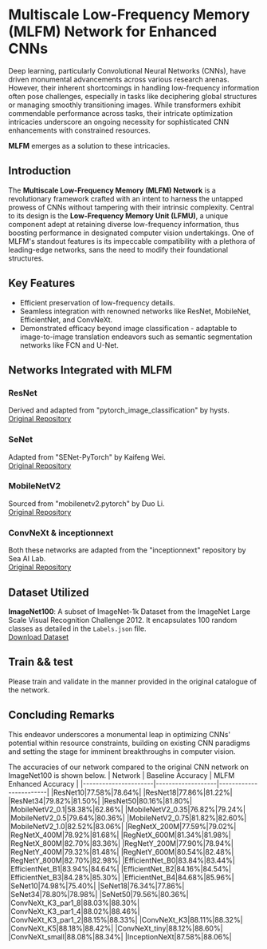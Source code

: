 # Multiscale Low-Frequency Memory (MLFM) Network for Enhanced CNNs

Deep learning, particularly Convolutional Neural Networks (CNNs), have driven monumental advancements across various research arenas. However, their inherent shortcomings in handling low-frequency information often pose challenges, especially in tasks like deciphering global structures or managing smoothly transitioning images. While transformers exhibit commendable performance across tasks, their intricate optimization intricacies underscore an ongoing necessity for sophisticated CNN enhancements with constrained resources.

**MLFM** emerges as a solution to these intricacies.

## Introduction

The **Multiscale Low-Frequency Memory (MLFM) Network** is a revolutionary framework crafted with an intent to harness the untapped prowess of CNNs without tampering with their intrinsic complexity. Central to its design is the **Low-Frequency Memory Unit (LFMU)**, a unique component adept at retaining diverse low-frequency information, thus boosting performance in designated computer vision undertakings. One of MLFM's standout features is its impeccable compatibility with a plethora of leading-edge networks, sans the need to modify their foundational structures.

## Key Features
- Efficient preservation of low-frequency details.
- Seamless integration with renowned networks like ResNet, MobileNet, EfficientNet, and ConvNeXt.
- Demonstrated efficacy beyond image classification - adaptable to image-to-image translation endeavors such as semantic segmentation networks like FCN and U-Net.

## Networks Integrated with MLFM

### ResNet
Derived and adapted from "pytorch_image_classification" by hysts.  
[Original Repository](https://github.com/hysts/pytorch_image_classification)

### SeNet
Adapted from "SENet-PyTorch" by Kaifeng Wei.  
[Original Repository](https://github.com/miraclewkf/SENet-PyTorch)

### MobileNetV2
Sourced from "mobilenetv2.pytorch" by Duo Li.  
[Original Repository](https://github.com/d-li14/mobilenetv2.pytorch)

### ConvNeXt & inceptionnext
Both these networks are adapted from the "inceptionnext" repository by Sea AI Lab.  
[Original Repository](https://github.com/sail-sg/inceptionnext)

## Dataset Utilized
**ImageNet100**: A subset of ImageNet-1k Dataset from the ImageNet Large Scale Visual Recognition Challenge 2012. It encapsulates 100 random classes as detailed in the `Labels.json` file.  
[Download Dataset](https://www.kaggle.com/datasets/ambityga/imagenet100)

## Train && test
Please train and validate in the manner provided in the original catalogue of the network.

## Concluding Remarks
This endeavor underscores a monumental leap in optimizing CNNs' potential within resource constraints, building on existing CNN paradigms and setting the stage for imminent breakthroughs in computer vision.

The accuracies of our network compared to the original CNN network on ImageNet100 is shown below.
| Network              | Baseline Accuracy | MLFM Enhanced Accuracy |
|----------------------|-------------------|------------------------|
|ResNet10|77.58%|78.64%|
|ResNet18|77.86%|81.22%|
|ResNet34|79.82%|81.50%|
|ResNet50|80.16%|81.80%|
|MobileNetV2_0.1|58.38%|62.86%|
|MobileNetV2_0.35|76.82%|79.24%|
|MobileNetV2_0.5|79.64%|80.36%|
|MobileNetV2_0.75|81.82%|82.60%|
|MobileNetV2_1.0|82.52%|83.06%|
|RegNetX_200M|77.59%|79.02%|
|RegNetX_400M|78.92%|81.68%|
|RegNetX_600M|81.34%|81.98%|
|RegNetX_800M|82.70%|83.36%|
|RegNetY_200M|77.90%|78.94%|
|RegNetY_400M|79.32%|81.48%|
|RegNetY_600M|80.54%|82.48%|
|RegNetY_800M|82.70%|82.98%|
|EfficientNet_B0|83.84%|83.44%|
|EfficientNet_B1|83.94%|84.64%|
|EfficientNet_B2|84.16%|84.54%|
|EfficientNet_B3|84.28%|85.30%|
|EfficientNet_B4|84.68%|85.96%|
|SeNet10|74.98%|75.40%|
|SeNet18|76.34%|77.86%|
|SeNet34|78.80%|78.98%|
|SeNet50|79.56%|80.36%|
|ConvNeXt_K3_par1_8|88.03%|88.30%|
|ConvNeXt_K3_par1_4|88.02%|88.46%|
|ConvNeXt_K3_par1_2|88.15%|88.33%|
|ConvNeXt_K3|88.11%|88.32%|
|ConvNeXt_K5|88.18%|88.42%|
|ConvNeXt_tiny|88.12%|88.60%|
|ConvNeXt_small|88.08%|88.34%|
|InceptionNeXt|87.58%|88.06%|
